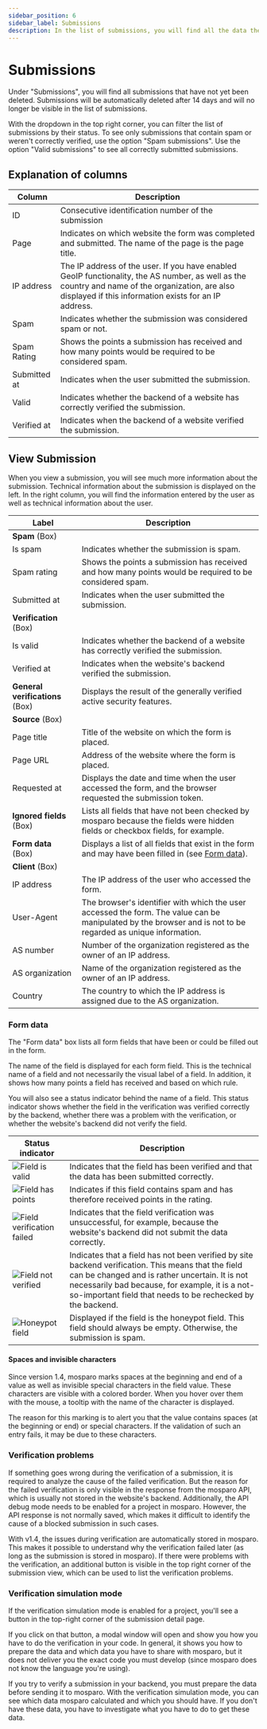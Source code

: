```yaml
---
sidebar_position: 6
sidebar_label: Submissions
description: In the list of submissions, you will find all the data the users sent in.
---
```


# Submissions

Under "Submissions", you will find all submissions that have not yet been deleted. Submissions will be automatically deleted after 14 days and will no longer be visible in the list of submissions.

With the dropdown in the top right corner, you can filter the list of submissions by their status. To see only submissions that contain spam or weren't correctly verified, use the option "Spam submissions". Use the option "Valid submissions" to see all correctly submitted submissions.

## Explanation of columns

| Column       | Description                                                                                                                                                                                              |
|--------------|----------------------------------------------------------------------------------------------------------------------------------------------------------------------------------------------------------|
| ID           | Consecutive identification number of the submission                                                                                                                                                      |
| Page         | Indicates on which website the form was completed and submitted. The name of the page is the page title.                                                                                                 |
| IP address   | The IP address of the user. If you have enabled GeoIP functionality, the AS number, as well as the country and name of the organization, are also displayed if this information exists for an IP address. |
| Spam         | Indicates whether the submission was considered spam or not.                                                                                                                                             |
| Spam Rating  | Shows the points a submission has received and how many points would be required to be considered spam.                                                                                                  |
| Submitted at | Indicates when the user submitted the submission.                                                                                                                                                             |
| Valid        | Indicates whether the backend of a website has correctly verified the submission.                                                                                                                |
| Verified at  | Indicates when the backend of a website verified the submission.                                                                                                                                                              |

## View Submission

When you view a submission, you will see much more information about the submission. Technical information about the submission is displayed on the left. In the right column, you will find the information entered by the user as well as technical information about the user.

| Label                           | Description                                                                                                                                                  |
|---------------------------------|--------------------------------------------------------------------------------------------------------------------------------------------------------------|
| **Spam** (Box)                  |
| Is spam                         | Indicates whether the submission is spam.                                                                                                                    |
| Spam rating                     | Shows the points a submission has received and how many points would be required to be considered spam.                                                      |
| Submitted at                    | Indicates when the user submitted the submission.                                                                                                            |
| **Verification** (Box)          |
| Is valid                        | Indicates whether the backend of a website has correctly verified the submission.                                                                            |
| Verified at                     | Indicates when the website's backend verified the submission.                                                                                                |
| **General verifications** (Box) | Displays the result of the generally verified active security features.                                                                                      |
| **Source** (Box)                |
| Page title                      | Title of the website on which the form is placed.                                                                                                            |
| Page URL                        | Address of the website where the form is placed.                                                                                                             |
| Requested at                    | Displays the date and time when the user accessed the form, and the browser requested the submission token.                                                  |
| **Ignored fields** (Box)        | Lists all fields that have not been checked by mosparo because the fields were hidden fields or checkbox fields, for example.                                |
| **Form data** (Box)             | Displays a list of all fields that exist in the form and may have been filled in (see [Form data](#form-data)).                                              |
| **Client** (Box)                |
| IP address                      | The IP address of the user who accessed the form.                                                                                                            |
| User-Agent                      | The browser's identifier with which the user accessed the form. The value can be manipulated by the browser and is not to be regarded as unique information. |
| AS number                       | Number of the organization registered as the owner of an IP address.                                                                                         |
| AS organization                 | Name of the organization registered as the owner of an IP address.                                                                                           |
| Country                         | The country to which the IP address is assigned due to the AS organization.                                                                                  |

### Form data
The "Form data" box lists all form fields that have been or could be filled out in the form.

The name of the field is displayed for each form field. This is the technical name of a field and not necessarily the visual label of a field. In addition, it shows how many points a field has received and based on which rule.

You will also see a status indicator behind the name of a field. This status indicator shows whether the field in the verification was verified correctly by the backend, whether there was a problem with the verification, or whether the website's backend did not verify the field.

| Status indicator                                                         | Description                                                                                                                                                                                                                                                                                     |
|--------------------------------------------------------------------------|-------------------------------------------------------------------------------------------------------------------------------------------------------------------------------------------------------------------------------------------------------------------------------------------------|
| ![Field is valid](./assets/status_valid.jpg)                             | Indicates that the field has been verified and that the data has been submitted correctly.                                                                                                                                                                                                      |
| ![Field has points](./assets/status_points_en.jpg)                       | Indicates if this field contains spam and has therefore received points in the rating.                                                                                                                                                                                                          |
| ![Field verification failed](./assets/status_verification_failed_en.jpg) | Indicates that the field verification was unsuccessful, for example, because the website's backend did not submit the data correctly.                                                                                                                                                                              |
| ![Field not verified](./assets/status_not_verified_en.jpg)               | Indicates that a field has not been verified by site backend verification. This means that the field can be changed and is rather uncertain. It is not necessarily bad because, for example, it is a not-so-important field that needs to be rechecked by the backend. |
| ![Honeypot field](./assets/status_honeypot.jpg)                          | Displayed if the field is the honeypot field. This field should always be empty. Otherwise, the submission is spam.                                                                                                                                                                              |

#### Spaces and invisible characters

Since version 1.4, mosparo marks spaces at the beginning and end of a value as well as invisible special characters in the field value. These characters are visible with a colored border. When you hover over them with the mouse, a tooltip with the name of the character is displayed.

The reason for this marking is to alert you that the value contains spaces (at the beginning or end) or special characters. If the validation of such an entry fails, it may be due to these characters.

### Verification problems

If something goes wrong during the verification of a submission, it is required to analyze the cause of the failed verification. But the reason for the failed verification is only visible in the response from the mosparo API, which is usually not stored in the website's backend. Additionally, the API debug mode needs to be enabled for a project in mosparo. However, the API response is not normally saved, which makes it difficult to identify the cause of a blocked submission in such cases.

With v1.4, the issues during verification are automatically stored in mosparo. This makes it possible to understand why the verification failed later (as long as the submission is stored in mosparo). If there were problems with the verification, an additional button is visible in the top right corner of the submission view, which can be used to list the verification problems.

### Verification simulation mode

If the verification simulation mode is enabled for a project, you'll see a button in the top-right corner of the submission detail page.

If you click on that button, a modal window will open and show you how you have to do the verification in your code. In general, it shows you how to prepare the data and which data you have to share with mosparo, but it does not deliver you the exact code you must develop (since mosparo does not know the language you're using).

If you try to verify a submission in your backend, you must prepare the data before sending it to mosparo. With the verification simulation mode, you can see which data mosparo calculated and which you should have. If you don't have these data, you have to investigate what you have to do to get these data.